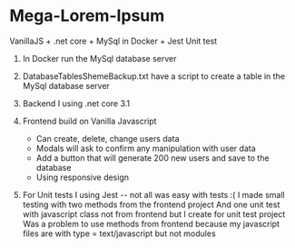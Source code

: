 # Mega-Lorem-Ipsum
VanillaJS + .net core + MySql in Docker + Jest Unit test
 
1. In Docker run the MySql database server 
2. DatabaseTablesShemeBackup.txt have a script to create a table in the MySql database server
 
3. Backend I using .net core 3.1
 
4. Frontend build on Vanilla Javascript
    - Can create, delete, change users data
    - Modals will ask to confirm any manipulation with user data
    - Add a button that will generate 200 new users and save to the database
    - Using responsive design
 
5. For Unit tests I using Jest -- not all was easy with tests :( 
    I made small testing with two methods from the frontend project
    And one unit test with javascript class not from frontend but I create for unit test project
    Was a problem to use methods from frontend because my javascript files are with type = text/javascript but not modules

